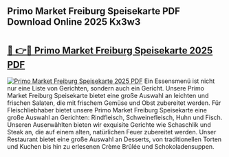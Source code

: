 ## Primo Market Freiburg Speisekarte PDF Download Online 2025 Kx3w3

# <h2><a href="http://gccpko.nevu.top/?p=Primo+Market+Freiburg+Speisekarte">🔗 👉🔴 Primo Market Freiburg Speisekarte 2025 PDF</a></h2>

[![Primo Market Freiburg Speisekarte 2025 PDF](https://i.imgur.com/dBaPXMq.png)](http://gccpko.nevu.top/?p=Primo+Market+Freiburg+Speisekarte)
Ein Essensmenü ist nicht nur eine Liste von Gerichten, sondern auch ein Gericht. Unsere Primo Market Freiburg Speisekarte bietet eine große Auswahl an leichten und frischen Salaten, die mit frischem Gemüse und Obst zubereitet werden. Für Fleischliebhaber bietet unsere Primo Market Freiburg Speisekarte eine große Auswahl an Gerichten: Rindfleisch, Schweinefleisch, Huhn und Fisch. Unseren Auserwählten bieten wir exquisite Gerichte wie Schaschlik und Steak an, die auf einem alten, natürlichen Feuer zubereitet werden. Unser Restaurant bietet eine große Auswahl an Desserts, von traditionellen Torten und Kuchen bis hin zu erlesenen Crème Brûlée und Schokoladensuppen.
